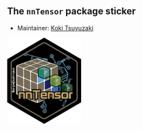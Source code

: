 ## The `nnTensor` package sticker

* Maintainer: [Koki Tsuyuzaki](https://github.com/kokitsuyuzaki/)

<img src=nnTensor.png height="200">